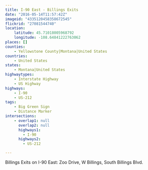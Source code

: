 ```yaml
---
title: I-90 East - Billings Exits
date: "2016-05-14T11:57:42Z"
imageid: "4335120458358672545"
flickrid: "27081544740"
location:
    latitude: 45.71018005968792
    longitude: -108.64841222763062
places: []
counties:
    - Yellowstone County|Montana|United States
countries:
    - United States
states:
    - Montana|United States
highwaytypes:
    - Interstate Highway
    - US Highway
highways:
    - I-90
    - US-212
tags:
    - Big Green Sign
    - Distance Marker
intersections:
    - overlap1: null
      overlap2: null
      highways1:
        - I-90
      highways2:
        - US-212

---
```

Billings Exits on I-90 East: Zoo Drive, W Billings, South Billings Blvd.